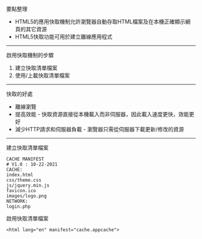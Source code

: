 要點整理
- HTML5的應用快取機制允許瀏覽器自動存取HTML檔案及在本機正確顯示網頁的其它資源
- HTML5快取功能可用於建立離線應用程式

---

啟用快取機制的步驟
1. 建立快取清單檔案
2. 使用/上載快取清單檔案

---

快取的好處
- 離線瀏覽
- 提高效能 - 快取資源直接從本機載入而非伺服器，因此載入速度更快，效能更好
- 減少HTTP請求和伺服器負載 - 瀏覽器只需從伺服器下載更新/修改的資源

---

建立快取清單檔案
```
CACHE MANIFEST
# V1.0 : 10-22-2021
CACHE:
index.html
css/theme.css
js/jquery.min.js
favicon.ico
images/logo.png
NETWORK:
login.php
```

啟用快取清單檔案
```
<html lang="en" manifest="cache.appcache">
```